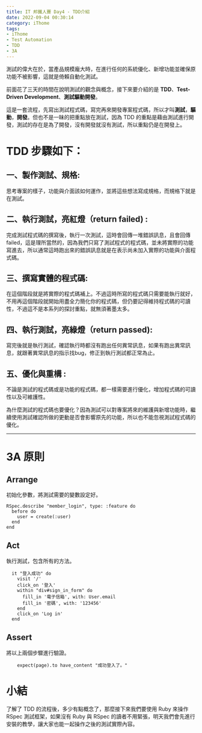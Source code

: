 ```yaml
---
title: IT 邦鐵人賽 Day4 - TDD介紹
date: 2022-09-04 00:30:14
category: iThome
tags: 
- iThome
- Test Automation
- TDD
- 3A
---
```

測試的偉大在於，當產品規模龐大時，在進行任何的系統優化、新增功能並確保原功能不被影響，這就是倚賴自動化測試。

前面花了三天的時間在說明測試的觀念與概念，接下來要介紹的是 **TDD**、**Test-Driven Development**、**測試驅動開發**。

<!--more-->

這是一套流程，先寫出測試程式碼，寫完再來開發專案程式碼，所以才叫**測試**，**驅動**，**開發**。但也不是一昧的把重點放在測試，因為 TDD 的重點是藉由測試進行開發，測試的存在是為了開發，沒有開發就沒有測試，所以重點仍是在開發上。

# TDD 步驟如下：

## 一、製作測試、規格:

思考專案的樣子，功能與介面該如何運作，並將這些想法寫成規格，而規格下就是在測試。

## 二、執行測試，亮紅燈（return failed) :

完成測試程式碼的撰寫後，執行一次測試，這時會回傳一堆錯誤訊息，且會回傳failed，這是理所當然的，因為我們只寫了測試程式的程式碼，並未將實際的功能寫進去，所以通常這時跑出來的錯誤訊息就是在表示尚未加入實際的功能與介面程式碼。

## 三、撰寫實體的程式碼:

在這個階段就是將實際的程式碼補上。不過這時所寫的程式碼只需要能執行就好，不用再這個階段就開始用盡全力簡化你的程式碼，但仍要記得維持程式碼的可讀性，不過這不是本系列的探討重點，就無須著墨太多。

## 四、執行測試，亮綠燈（return passed):

寫完後就是執行測試，確認執行時都沒有跑出任何異常訊息，如果有跑出異常訊息，就跟著異常訊息的指示找bug，修正到執行測試都正常為止。

## 五、優化與重構 :    

不論是測試的程式碼或是功能的程式碼，都一樣需要進行優化，增加程式碼的可讀性以及可維護性。

為什麼測試的程式碼也要優化？因為測試可以對專案將來的維護與新增功能時，繼續使用測試確認所做的更動是否會影響原先的功能，所以也不能忽視測試程式碼的優化。

---

# 3A 原則
## Arrange 

初始化參數，將測試需要的變數設定好。

```
RSpec.describe "member_login", type: :feature do
  before do
    user = create(:user)
  end
end
```

## Act 

執行測試，包含所有的方法。

```
  it "登入成功" do
    visit '/'
    click_on '登入'
    within "div#sign_in_form" do
      fill_in '電子信箱', with: User.email
      fill_in '密碼', with: '123456'
    end
    click_on 'Log in'
  end
```

## Assert

將以上兩個步驟進行驗證。

```
    expect(page).to have_content "成功登入了。"
```

# 小結
了解了 TDD 的流程後，多少有點概念了，那麼接下來我們要使用 Ruby 來操作 RSpec 測試框架，如果沒有 Ruby 與 RSpec 的讀者不用緊張，明天我們會先進行安裝的教學，讓大家也能一起操作之後的測試實際內容。
